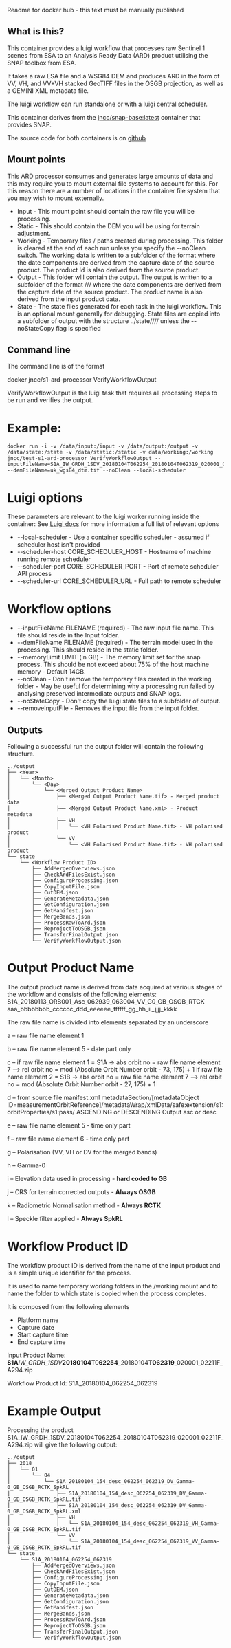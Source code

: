 Readme for docker hub - this text must be manually published

## What is this?

This container provides a luigi workflow that processes raw Sentinel 1 scenes from ESA to an Analysis Ready Data (ARD) product utilising the SNAP toolbox from ESA. 

It takes a raw ESA file and a WSG84 DEM and produces ARD in the form of VV, VH, and VV+VH stacked GeoTIFF files in the OSGB projection, as well as a GEMINI XML metadata file.

The luigi workflow can run standalone or with a luigi central scheduler.

This container derives from the [jncc/snap-base:latest](https://hub.docker.com/r/jncc/snap-base/) container that provides SNAP.

The source code for both containers is on [github](https://github.com/jncc/s1-ard-processor)

## Mount points

This ARD processor consumes and generates large amounts of data and this may require you to mount external file systems to account for this. For this reason there are a number of locations in the container file system that you may wish to mount externally.

* Input - This mount point should contain the raw file you will be processing.
* Static - This should contain the DEM you will be using for terrain adjustment. 
* Working - Temporary files / paths created during processing. This folder is cleared at the end of each run unless you specify the --noClean switch.  The working data is written to a subfolder of the format <productId> where the date components are derived from the capture date of the source product. The product Id is also derived from the source product.
* Output - This folder wlll contain the output. The output is written to a subfolder of the format <Year>/<Month>/<Day>/<product name> where the date components are derived from the capture date of the source product. The product name is also derived from the input product data.
* State - The state files generated for each task in the luigi workflow. This is an optional mount generally for debugging. State files are copied into a subfolder of output with the structure ../state/<Year>/<Month>/<Day>/<productId> unless the --noStateCopy flag is specified


## Command line

The command line is of the format 

docker <docker parameters> jncc/s1-ard-processor VerifyWorkflowOutput <luigi-parameters>

VerifyWorkflowOutput is the luigi task that requires all processing steps to be run and verifies the output.

# Example:

```
docker run -i -v /data/input:/input -v /data/output:/output -v /data/state:/state -v /data/static:/static -v data/working:/working jncc/test-s1-ard-processor VerifyWorkflowOutput --inputFileName=S1A_IW_GRDH_1SDV_20180104T062254_20180104T062319_020001_02211F_A294.zip --demFileName=uk_wgs84_dtm.tif --noClean --local-scheduler
```

# Luigi options

These parameters are relevant to the luigi worker running inside the container: See [Luigi docs](https://luigi.readthedocs.io/en/stable/configuration.html#core) for more information a full list of relevant options

* --local-scheduler - Use a container specific scheduler - assumed if scheduler host isn't provided
* --scheduler-host CORE_SCHEDULER_HOST - Hostname of machine running remote scheduler
* --scheduler-port CORE_SCHEDULER_PORT - Port of remote scheduler API process
* --scheduler-url CORE_SCHEDULER_URL - Full path to remote scheduler

# Workflow options

* --inputFileName FILENAME (required) - The raw input file name. This file should reside in the Input folder.
* --demFileName FILENAME (required) - The terrain model used in the processing. This should reside in the static folder.
* --memoryLimit LIMIT (in GB) - The memory limit set for the snap process. This should be not exceed about 75% of the host machine memory - Default 14GB.
* --noClean - Don't remove the temporary files created in the working folder - May be useful for determining why a processing run failed by analysing preserved intermediate outputs and SNAP logs.
* --noStateCopy - Don't copy the luigi state files to a subfolder of output.
* --removeInputFile - Removes the input file from the input folder.

## Outputs

Following a successful run the output folder will contain the following structure.

    ../output
    ├── <Year>
    │   └── <Month>
    │       └── <Day>
    │           └── <Merged Output Product Name>
    │               ├── <Merged Output Product Name.tif> - Merged product data
    │               ├── <Merged Output Product Name.xml> - Product metadata
    │               ├── VH
    │               │   └── <VH Polarised Product Name.tif> - VH polarised product
    │               └── VV
    │                   └── <VH Polarised Product Name.tif> - VH polarised product
    └── state
        └── <Workflow Product ID>
            ├── AddMergedOverviews.json
            ├── CheckArdFilesExist.json
            ├── ConfigureProcessing.json
            ├── CopyInputFile.json
            ├── CutDEM.json
            ├── GenerateMetadata.json
            ├── GetConfiguration.json
            ├── GetManifest.json
            ├── MergeBands.json
            ├── ProcessRawToArd.json
            ├── ReprojectToOSGB.json
            ├── TransferFinalOutput.json
            └── VerifyWorkflowOutput.json

# Output Product Name

The output product name is derived from data acquired at various stages of the workflow and consists of the following elements:
S1A_20180113_ORB001_Asc_062939_063004_VV_G0_GB_OSGB_RTCK
aaa_bbbbbbbb_cccccc_ddd_eeeeee_ffffff_gg_hh_ii_jjjj_kkkk

The raw file name is divided into elements separated by an underscore 

a – raw file name element 1

b – raw file name element 5 - date part only

c – if raw file name element 1 = S1A  -> abs orbit no =  raw file name element 7 --> rel orbit no = mod (Absolute Orbit Number orbit - 73, 175) + 1
	if raw file name element 2 = S1B  -> abs orbit no =  raw file name element 7 --> rel orbit no = mod (Absolute Orbit Number orbit - 27, 175) + 1

d – from source file manifest.xml metadataSection/[metadataObject ID=measurementOrbitReference]/metadataWrap/xmlData/safe:extension/s1:orbitProperties/s1:pass/ ASCENDING or DESCENDING 
	Output asc or desc

e – raw file name element 5 - time only part

f – raw file name element 6 - time only part

g – Polarisation (VV, VH or DV for the merged bands)

h – Gamma-0

i – Elevation data used in processing - **hard coded to GB**

j – CRS for terrain corrected outputs - **Always OSGB**

k – Radiometric Normalisation method - **Always RCTK**

l – Speckle filter applied - **Always SpkRL**

# Workflow Product ID

The workflow product ID is derived from the name of the input product and is a simple unique identifier for the process. 

It is used to name temporary working folders in the /working mount and to name the folder to which state is copied when the process completes. 

It is composed from the following elements
* Platform name
* Capture date
* Start capture time
* End capture time

Input Product Name: **S1A**_IW_GRDH_1SDV_**20180104**T0**62254**_20180104T**062319**_020001_02211F_A294.zip

Workflow Product Id: S1A_20180104_062254_062319

# Example Output

Processing the product S1A_IW_GRDH_1SDV_20180104T062254_20180104T062319_020001_02211F_A294.zip will give the following output:

    ../output
    ├── 2018
    │   └── 01
    │       └── 04
    │           └── S1A_20180104_154_desc_062254_062319_DV_Gamma-0_GB_OSGB_RCTK_SpkRL
    │               ├── S1A_20180104_154_desc_062254_062319_DV_Gamma-0_GB_OSGB_RCTK_SpkRL.tif
    │               ├── S1A_20180104_154_desc_062254_062319_DV_Gamma-0_GB_OSGB_RCTK_SpkRL.xml
    │               ├── VH
    │               │   └── S1A_20180104_154_desc_062254_062319_VH_Gamma-0_GB_OSGB_RCTK_SpkRL.tif
    │               └── VV
    │                   └── S1A_20180104_154_desc_062254_062319_VV_Gamma-0_GB_OSGB_RCTK_SpkRL.tif
    └── state
        └── S1A_20180104_062254_062319
            ├── AddMergedOverviews.json
            ├── CheckArdFilesExist.json
            ├── ConfigureProcessing.json
            ├── CopyInputFile.json
            ├── CutDEM.json
            ├── GenerateMetadata.json
            ├── GetConfiguration.json
            ├── GetManifest.json
            ├── MergeBands.json
            ├── ProcessRawToArd.json
            ├── ReprojectToOSGB.json
            ├── TransferFinalOutput.json
            └── VerifyWorkflowOutput.json

